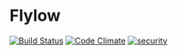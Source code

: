 Flylow
======

[![Build Status][BS img]][Build Status]
[![Code Climate][CC img]][Code Climate]
[![security][SS img]][Security Status]

[BS img]: https://travis-ci.org/stephaneliu/flylow.svg?branch=master
[CC img]: https://codeclimate.com/github/stephaneliu/flylow/badges/gpa.svg
[CS img]: https://coveralls.io/repos/stephaneliu/flylow/badge.png?branch=master
[SS img]: https://hakiri.io/github/stephaneliu/flylow/master.svg

[Build Status]: https://travis-ci.org/stephaneliu/flylow
[Code Climate]: https://codeclimate.com/github/stephaneliu/flylow
[Coverage Status]: https://coveralls.io/r/stephaneliu/flylow
[Security Status]: https://hakiri.io/github/stephaneliu/flylow/master
